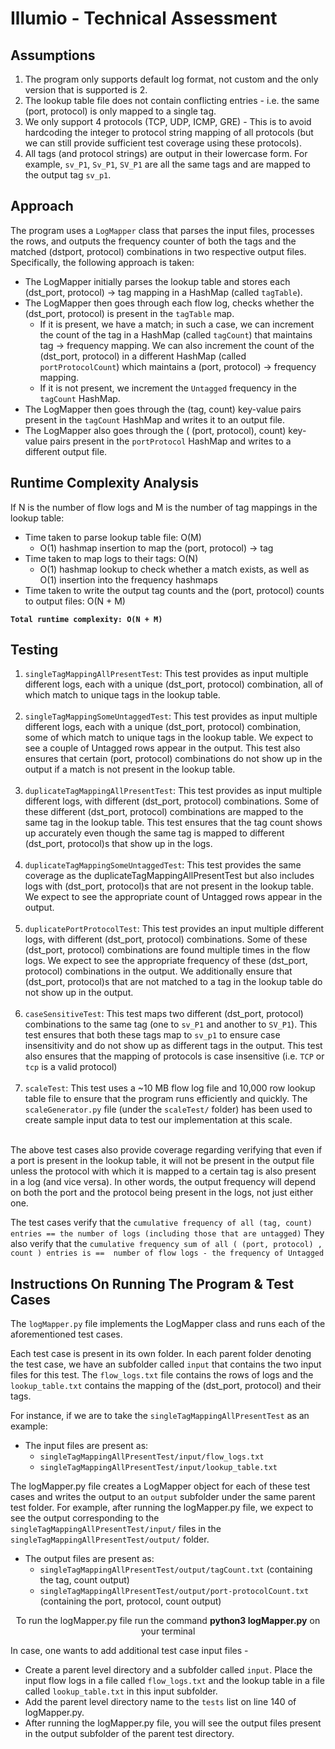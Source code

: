 # Illumio - Technical Assessment

## Assumptions
1. The program only supports default log format, not custom and the only version that is supported is 2. 
2. The lookup table file does not contain conflicting entries - i.e. the same (port, protocol) is only mapped to a single tag.
3. We only support 4 protocols (TCP, UDP, ICMP, GRE) - This is to avoid hardcoding the integer to protocol string mapping of all protocols (but we can still provide sufficient test coverage using these protocols).
4. All tags (and protocol strings) are output in their lowercase form. For example, `sv_P1`, `Sv_P1`, `SV_P1` are all the same tags and are mapped to the output tag `sv_p1`.

## Approach
The program uses a `LogMapper` class that parses the input files, processes the rows, and outputs the frequency counter of both the tags and the matched (dstport, protocol) combinations in two respective output files.
Specifically, the following approach is taken:

* The LogMapper initially parses the lookup table and stores each (dst_port, protocol) -> tag mapping in a HashMap (called `tagTable`).
* The LogMapper then goes through each flow log, checks whether the (dst_port, protocol) is present in the `tagTable` map.
  + If it is present, we have a match; in such a case, we can increment the count of the tag in a HashMap (called `tagCount`) that maintains tag -> frequency mapping. We can also increment the count of the (dst_port, protocol) in a different HashMap (called `portProtocolCount`) which maintains a (port, protocol) -> frequency mapping.
  + If it is not present, we increment the `Untagged` frequency in the `tagCount` HashMap.
* The LogMapper then goes through the (tag, count) key-value pairs present in the `tagCount` HashMap and writes it to an output file.
* The LogMapper also goes through the ( (port, protocol), count) key-value pairs present in the `portProtocol` HashMap and writes to a different output file.

## Runtime Complexity Analysis

If N is the number of flow logs and M is the number of tag mappings in the lookup table:
* Time taken to parse lookup table file: O(M)
  + O(1) hashmap insertion to map the (port, protocol) -> tag
* Time taken to map logs to their tags: O(N)
  + O(1) hashmap lookup to check whether a match exists, as well as O(1) insertion into the frequency hashmaps
* Time taken to write the output tag counts and the (port, protocol) counts to output files: O(N + M)

<strong>`Total runtime complexity: O(N + M)`</strong>

## Testing

1. `singleTagMappingAllPresentTest`: This test provides as input multiple different logs, each with a unique (dst_port, protocol) combination, all of which match to unique tags in the lookup table.<br/><br/>
2. `singleTagMappingSomeUntaggedTest`: This test provides as input multiple different logs, each with a unique (dst_port, protocol) combination, some of which match to unique tags in the lookup table. We expect to see a couple of Untagged rows appear in the output. This test also ensures that certain (port, protocol) combinations do not show up in the output if a match is not present in the lookup table.<br/><br/>
3. `duplicateTagMappingAllPresentTest`: This test provides as input multiple different logs, with different (dst_port, protocol) combinations. Some of these different (dst_port, protocol) combinations are mapped to the same tag in the lookup table. This test ensures that the tag count shows up accurately even though the same tag is mapped to different (dst_port, protocol)s that show up in the logs.<br/><br/>
4. `duplicateTagMappingSomeUntaggedTest`: This test provides the same coverage as the duplicateTagMappingAllPresentTest but also includes logs with (dst_port, protocol)s that are not present in the lookup table. We expect to see the appropriate count of Untagged rows appear in the output.<br/><br/>
5. `duplicatePortProtocolTest`: This test provides an input multiple different logs, with different (dst_port, protocol) combinations. Some of these (dst_port, protocol) combinations are found multiple times in the flow logs. We expect to see the appropriate frequency of these (dst_port, protocol) combinations in the output. We additionally ensure that (dst_port, protocol)s that are not matched to a tag in the lookup table do not show up in the output.<br/><br/>
6. `caseSensitiveTest`: This test maps two different (dst_port, protocol) combinations to the same tag (one to `sv_P1` and another to `SV_P1`). This test ensures that both these tags map to `sv_p1` to ensure case insensitivity and do not show up as different tags in the output. This test also ensures that the mapping of protocols is case insensitive (i.e. `TCP` or `tcp` is a valid protocol) <br/><br/>
7. `scaleTest`: This test uses a ~10 MB flow log file and 10,000 row lookup table file to ensure that the program runs efficiently and quickly. The `scaleGenerator.py` file (under the `scaleTest/` folder) has been used to create sample input data to test our implementation at this scale.<br/><br/>

The above test cases also provide coverage regarding verifying that even if a port is present in the lookup table, it will not be present in the output file unless the protocol with which it is mapped to a certain tag is also present in a log (and vice versa). 
In other words, the output frequency will depend on both the port and the protocol being present in the logs, not just either one.

The test cases verify that the `cumulative frequency of all (tag, count) entries == the number of logs (including those that are untagged)`
They also verify that the `cumulative frequency sum of all ( (port, protocol) , count ) entries is ==  number of flow logs - the frequency of Untagged`

## Instructions On Running The Program & Test Cases

The `logMapper.py` file implements the LogMapper class and runs each of the aforementioned test cases. 

Each test case is present in its own folder. In each parent folder denoting the test case, we have an subfolder called `input` that contains the two input files for this test. 
The `flow_logs.txt` file contains the rows of logs and the `lookup_table.txt` contains the mapping of the (dst_port, protocol) and their tags. 

For instance, if we are to take the `singleTagMappingAllPresentTest` as an example:
* The input files are present as:
  + `singleTagMappingAllPresentTest/input/flow_logs.txt`
  + `singleTagMappingAllPresentTest/input/lookup_table.txt`

The logMapper.py file creates a LogMapper object for each of these test cases and writes the output to an `output` subfolder under the same parent test folder.
For example, after running the logMapper.py file, we expect to see the output corresponding to the `singleTagMappingAllPresentTest/input/` files in the `singleTagMappingAllPresentTest/output/` folder.
* The output files are present as:
  + `singleTagMappingAllPresentTest/output/tagCount.txt` (containing the tag, count output)
  + `singleTagMappingAllPresentTest/output/port-protocolCount.txt` (containing the port, protocol, count output)
    
<p align="center">To run the logMapper.py file run the command <strong>python3 logMapper.py</strong> on your terminal</p> 

In case, one wants to add additional test case input files - 
* Create a parent level directory and a subfolder called `input`. Place the input flow logs in a file called `flow_logs.txt` and the lookup table in a file called `lookup_table.txt` in this input subfolder.
* Add the parent level directory name to the `tests` list on line 140 of logMapper.py.
* After running the logMapper.py file, you will see the output files present in the output subfolder of the parent test directory.



